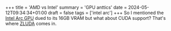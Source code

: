 +++
title = 'AMD vs Intel'
summary = 'GPU anttics'
date = 2024-05-12T09:34:34+01:00
draft = false
tags = ['intel arc']
+++
So I mentioned the [Intel Arc GPU](https://www.intel.com.br/content/www/br/pt/products/details/discrete-gpus/arc.html) dued to its 16GB VRAM but what about CUDA support? That's where [ZLUDA](https://github.com/vosen/ZLUDA) comes in.
